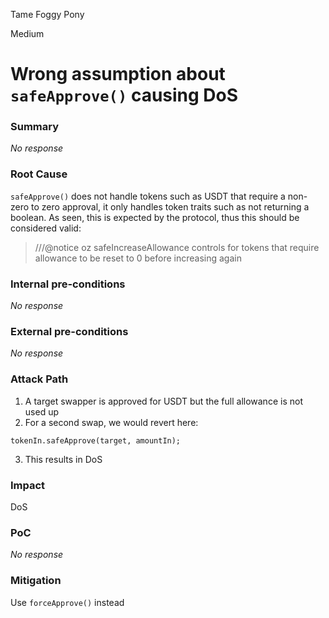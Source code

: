 Tame Foggy Pony

Medium

# Wrong assumption about `safeApprove()` causing DoS

### Summary

_No response_

### Root Cause

`safeApprove()` does not handle tokens such as USDT that require a non-zero to zero approval, it only handles token traits such as not returning a boolean. As seen, this is expected by the protocol, thus this should be considered valid:
>///@notice oz safeIncreaseAllowance controls for tokens that require allowance to be reset to 0 before increasing again
### Internal pre-conditions

_No response_

### External pre-conditions

_No response_

### Attack Path

1. A target swapper is approved for USDT but the full allowance is not used up
2. For a second swap, we would revert here:
```solidity
tokenIn.safeApprove(target, amountIn);
```
3. This results in DoS
### Impact

DoS
### PoC

_No response_

### Mitigation

Use `forceApprove()` instead